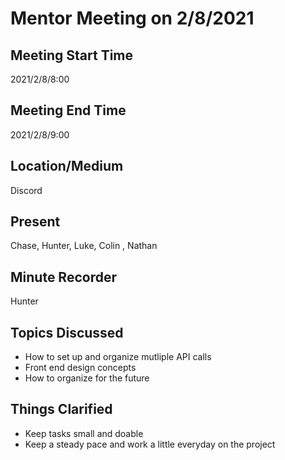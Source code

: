 # Mentor Meeting on 2/8/2021

## Meeting Start Time

2021/2/8/8:00

## Meeting End Time

2021/2/8/9:00

## Location/Medium

Discord

## Present

Chase, Hunter, Luke, Colin , Nathan

## Minute Recorder

Hunter

## Topics Discussed

-	How to set up and organize mutliple API calls
-   Front end design concepts
-   How to organize for the future

## Things Clarified

-   Keep tasks small and doable
-   Keep a steady pace and work a little everyday on the project